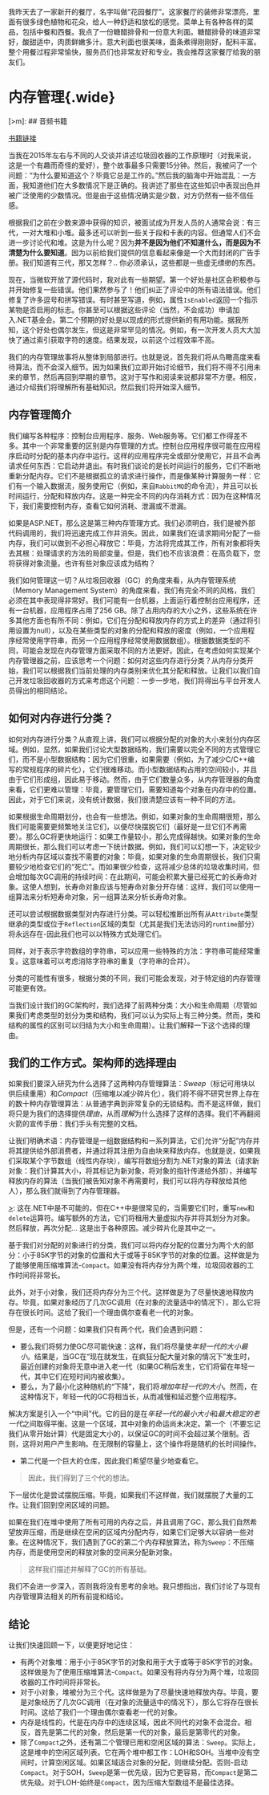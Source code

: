 我昨天去了一家新开的餐厅，名字叫做“花园餐厅”。这家餐厅的装修非常漂亮，里面有很多绿色植物和花朵，给人一种舒适和放松的感觉。菜单上有各种各样的菜品，包括中餐和西餐。我点了一份糖醋排骨和一份意大利面。糖醋排骨的味道非常好，酸甜适中，肉质鲜嫩多汁。意大利面也很美味，面条煮得刚刚好，配料丰富。整个用餐过程非常愉快，服务员们也非常友好和专业。我会推荐这家餐厅给我的朋友们。

# 内存管理{.wide}

[>m]: ## 音频书籍

   [书籍链接](https://music.yandex.ru/album/9613103)

当我在2015年左右与不同的人交谈并讲述垃圾回收器的工作原理时（对我来说，这是一个有趣而奇怪的爱好），整个故事最多只需要15分钟。然后，我被问了一个问题：“为什么要知道这个？毕竟它总是工作的。”然后我的脑海中开始混乱：一方面，我知道他们在大多数情况下是正确的。我讲述了那些在这些知识中表现出色并被广泛使用的少数情况。但是由于这些情况确实是少数，对方仍然有一些不信任感。

根据我们之前在少数来源中获得的知识，被面试成为开发人员的人通常会说：有三代，一对大堆和小堆。最多还可以听到一些关于段和卡表的内容。但通常人们不会进一步讨论代和堆。这是为什么呢？因为**并不是因为他们不知道什么，而是因为不清楚为什么要知道**。因为以前给我们提供的信息看起来像是一个大而封闭的广告手册。我们知道有三代，那又怎样？.. 你必须承认，这些都是一些虚无缥缈的东西。

现在，当微软开放了源代码时，我对此有一些期望。第一个好处是社区会积极参与并开始修复一些错误。他们果然参与了！他们纠正了评论中的所有语法错误。他们修复了许多逗号和拼写错误。有时甚至写道，例如，属性`IsEnabled`返回一个指示某物是否启用的标志。你甚至可以根据这些评论（当然，不会成功）申请加入.NET基金会。第二个预期的好处是以现成的形式提供新的有用功能。据我所知，这个好处也偶尔发生，但这是非常罕见的情况。例如，有一次开发人员大大加快了通过索引获取字符的速度。结果发现，以前这个过程效率不高。

[>]: 加入.NET基金会现在需要通过辛勤工作和有趣的提交来赢得。您可以通过优化某些用户案例来开始在方法编译器（JIT）的代码中寻找好的机会。例如，自动向量化某些计算。

我们的内存管理故事将从整体到局部进行。也就是说，首先我们将从鸟瞰高度来看待算法，而不会深入细节。因为如果我们立即开始讨论细节，我们将不得不引用未来的章节，然后再回到早期的章节。这对于写作和阅读来说都非常不方便。相反，通过介绍我们将理解所有基础知识。然后我们将开始深入细节。

## 内存管理简介

我们编写各种程序：控制台应用程序、服务、Web服务等。它们都工作得差不多。其中一个非常重要的区别是内存管理的方式。控制台应用程序很可能在应用程序启动时分配的基本内存中运行。这样的应用程序完全或部分使用它，并且不会再请求任何东西：它启动并退出。有时我们谈论的是长时间运行的服务，它们不断地重新分配内存。它们不是根据孤立的请求进行操作，而是像某种计算服务一样：它们有一个输入数据流，服务使用它（例如，来自`RabbitMQ`的命令流），并且可以长时间运行，分配和释放内存。这是一种完全不同的内存消耗方式：因为在这种情况下，我们需要控制内存，查看它如何消耗、泄漏或不泄漏。

如果是ASP.NET，那么这是第三种内存管理方式。我们必须明白，我们是被外部代码调用的，我们将迅速完成工作并消失。因此，如果我们在请求期间分配了一些内存，我们可以做到不必担心释放它：毕竟，方法将完成其工作，所有对象都将失去其根：处理请求的方法的局部变量。但是，我们也不应该浪费：在高负载下，您将获得对象流量。也许有些对象应该成为结构？

我们如何管理这一切？从垃圾回收器（GC）的角度来看，从内存管理系统（Memory Management System）的角度来看，我们有完全不同的风格，我们必须在其中表现得非常好。我们可能有一台机器，上面运行着控制台应用程序，还有一台机器，应用程序占用了256 GB。除了占用内存的大小之外，这些系统在许多其他方面也有所不同：例如，它们在分配和释放内存的方式上的差异（通过将引用设置为null），以及在某些类型的对象的分配和释放的密度（例如，一个应用程序经常使用字符串，而另一个应用程序经常使用数据数组）。根据数据类型的不同，可能会发现在内存管理方面采取不同的方法更好。因此，在考虑如何实现某个内存管理器之前，应该思考一个问题：如何对这些内存进行分类？从内存分类开始，我们可以根据我们当前处理的内存类别来优化其分配和释放。让我们以我们自己开发垃圾回收器的方式来考虑这个问题：一步一步地，我们将得出与平台开发人员得出的相同结论。

## 如何对内存进行分类？

如何对内存进行分类？从直观上讲，我们可以根据分配的对象的大小来划分内存区域。例如，显然，如果我们讨论大型数据结构，我们需要以完全不同的方式管理它们，而不是小型数据结构：因为它们很重，如果需要（例如，为了减少C/C++编写的常规程序的碎片化），它们很难移动。而小型数据结构占用的空间较小，并且由于它们形成组，因此易于移动。然而，由于它们数量众多，从内存管理器的角度来看，它们更难以管理：毕竟，要管理它们，需要知道每个对象在内存中的位置。因此，对于它们来说，没有统计数据，我们很清楚应该有一种不同的方法。

如果根据生命周期划分，也会有一些想法。例如，如果对象的生命周期很短，那么我们可能需要更频繁地关注它们，以便尽快摆脱它们（最好是一旦它们不再需要）。那么GC将更快地运行：如果工作量较小，那么完成得越快。如果对象的生命周期很长，那么我们可以考虑一下统计数据。例如，我们可以幻想一下，决定较少地分析内存区域以查找不需要的对象：毕竟，如果对象的生命周期很长，我们只需要较少地检查它们的“死亡”。而如果很少检查，这将减少总体的垃圾收集时间，但会增加每次GC调用的持续时间：在此期间，可能会积累大量已经死亡的长寿命对象。这使人想到，长寿命对象应该与短寿命对象分开存储：这样，我们可以使用一组算法来分析短寿命对象，另一组算法来分析长寿命对象。

还可以尝试根据数据类型对内存进行分类。可以轻松推断出所有从`Attribute`类型继承的类型或位于`Reflection`区域的类型（尤其是我们无法访问的`runtime`部分）将永远存在-因此我们也可以以特殊方式处理它们。

[>]: 请注意，`runtime`部分的`reflection`位于我们无法访问的堆中。

同样，对于表示字符数组的字符串，可以应用一些特殊的方法：字符串可能经常重复。这意味着可以考虑消除字符串的重复（字符串的合并）。

分类的可能性有很多，根据分类的不同，我们可能会发现，对于特定组的内存管理可能更有效。

当我们设计我们的GC架构时，我们选择了前两种分类：大小和生命周期（尽管如果我们考虑类型的划分为类和结构，我们可以认为实际上有三种分类。然而，类和结构的属性的区别可以归结为大小和生命周期）。让我们解释一下这个选择的理由。

## 我们的工作方式。架构师的选择理由

如果我们要深入研究为什么选择了这两种内存管理算法：*Sweep*（标记可用块以供后续重用）和*Compact*（压缩堆以减少碎片化），我们将不得不研究世界上存在的数十种内存管理算法：从普通字典到非常复杂的无锁结构。而不是这样做，我们将只是为我们的选择提供*理由*，从而*理解*为什么选择了这样的选择。我们不再翻阅火箭的宣传手册：我们手头有完整的文档。

让我们明确术语：内存管理是一组数据结构和一系列算法，它们允许“分配”内存并将其提供给外部消费者，并通过将其注册为自由块来释放内存。也就是说，如果我们采取某个字节数组（线性内存块），编写将数组分割为.NET对象的算法（请求新对象：我们计算其大小，将其标记为新对象，将对象的指针传递给外部），并编写释放内存的算法（当我们被告知对象不再需要时，我们可以将内存释放给其他人），那么我们就得到了内存管理器。

[>]: 这在.NET中是不可能的，但在C++中是很常见的，当需要它们时，重写`new`和`delete`运算符。编写额外的方法，它们将租用大量虚拟内存并将其划分为对象。然后释放，再次分配... 这是出于各种原因。减少碎片化是其中之一。

基于我们对分配的对象进行的分类，我们可以将内存分配的位置分为两个大的部分：小于85K字节的对象的位置和大于或等于85K字节的对象的位置。这样做是为了能够使用压缩堆算法-`Compact`。如果没有将内存分为两个堆，垃圾回收器的工作时间将非常长。

此外，对于小对象，我们还将内存分为三个代。这样做是为了尽量快速地释放内存。毕竟，如果对象经历了几次GC调用（在对象的流量适中的情况下），那么它将存在很长时间。这给了我们一个理由偶尔查看老一代的对象。

但是，还有一个问题：如果我们只有两个代，我们会遇到问题：

- 要么我们将努力使GC尽可能快速：这样，我们将尽量使*年轻一代的大小最小*。结果是，当GC在“现在就发生，在疯狂分配大量对象的情况下”发生时，最近创建的对象将无意中进入老一代（如果GC稍后发生，它们将留在年轻一代，其中它们在短时间内被收集）。
- 要么，为了最小化这种随机的“下降”，我们将*增加年轻一代的大小*。然而，在这种情况下，年轻一代的GC将相当长，从而减慢和延迟整个应用程序。

解决方案是引入一个“中间”代。它的目的是在*年轻一代的最小大小*和*最大稳定的老一代*之间取得平衡。这是一个区域，其中对象的命运尚未决定。第一个（不要忘记我们从零开始计算）代是固定大小的，以保证GC的时间不会超过某个限制。否则，这将对用户产生影响。在无限制的容量上，这个操作将是随机的长时间操作。
- 第二代是一个巨大的仓库，因此我们希望尽量少地查看它。

> 因此，我们得到了三个代的想法。

下一层优化是尝试摆脱压缩。毕竟，如果我们不这样做，我们就摆脱了大量的工作。让我们回到空闲区域的问题。

如果在我们在堆中使用了所有可用的内存之后，并且调用了GC，那么我们自然希望放弃压缩，而是继续在空闲的区域内分配内存，如果它们足够大以容纳一些对象。在这种情况下，我们遇到了GC的第二个内存释放算法，称为`Sweep`：不压缩内存，而是使用空闲的释放对象的空间来分配新对象。

> 这样我们描述并解释了GC的所有基础。

我们不会进一步深入，否则我将没有思考的余地。我只想指出，我们讨论了与现有内存管理算法相关的所有前提和结论。

## 结论

让我们快速回顾一下，以便更好地记住：
- 有两个对象堆：用于小于85K字节的对象和用于大于或等于85K字节的对象。这样做是为了使用压缩堆算法-`Compact`。如果没有将内存分为两个堆，垃圾回收器的工作时间将非常长。
- 对于小对象，堆被分为三个代。这样做是为了尽量快速地释放内存。毕竟，要是对象经历了几次GC调用（在对象的流量适中的情况下），那么它将存在很长时间。这给了我们一个理由偶尔查看老一代的对象。
- 内存是线性的，代是在内存中的连续区域，因此不同代的对象不会混合。相反，首先是第二代的对象，然后是第一代的对象，最后是第零代的对象。
- 除了`Compact`之外，还有第二个管理已用和空闲区域的算法：`Sweep`。实际上，这是堆中的空闲区域列表。它在两个堆中都工作：LOH和SOH。当堆中没有空间时，计算空闲区域。如果区域适合对象的分配，则继续分配。否则-启动`Compact`。对于SOH，`Sweep`是第一优先级，因为它更容易，而`Compact`是第二优先级。对于LOH-始终是`Compact`，因为压缩大型数组不是最佳选择。